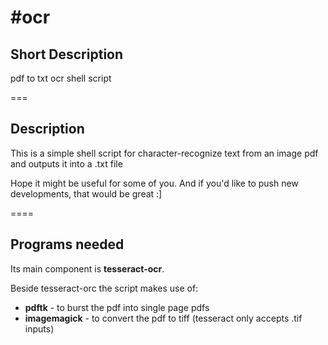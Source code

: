 #ocr
===
## Short Description
pdf to txt ocr shell script

===
## Description
This is a simple shell script for character-recognize text from an image pdf and outputs it into a .txt file

Hope it might be useful for some of you. 
And if you'd like to push new developments, that would be great :]

====
## Programs needed
Its main component is **tesseract-ocr**.

Beside tesseract-orc the script makes use of:
* **pdftk** - to burst the pdf into single page pdfs
* **imagemagick** - to convert the pdf to tiff (tesseract only accepts .tif inputs)

